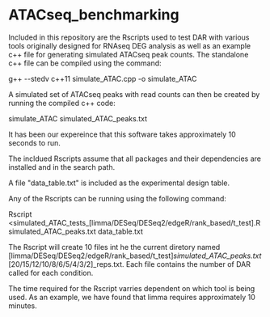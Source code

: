 # ATACseq_benchmarking
Included in this repository are the Rscripts used to test DAR with various tools originally designed for RNAseq DEG analysis as well as an example c++ file for generating simulated ATACseq peak counts.  The standalone c++ file can be compiled using the command:

g++ --stedv c++11 simulate_ATAC.cpp -o simulate_ATAC

A simulated set of ATACseq peaks with read counts can then be created by running the compiled c++ code:

simulate_ATAC simulated_ATAC_peaks.txt

It has been our expereince that this software takes approximately 10 seconds to run.

The incldued Rscripts assume that all packages and their dependencies are installed and in the search path.

A file "data_table.txt" is included as the experimental design table.

Any of the Rscripts can be running using the following command:

Rscript <simulated_ATAC_tests_[limma/DESeq/DESeq2/edgeR/rank_based/t_test].R simulated_ATAC_peaks.txt data_table.txt

The Rscript will create 10 files int he the current diretory named [limma/DESeq/DESeq2/edgeR/rank_based/t_test]_simulated_ATAC_peaks.txt_[20/15/12/10/8/6/5/4/3/2]_reps.txt.  Each file contains the number of DAR called for each condition.

The time required for the Rscript varries dependent on which tool is being used.  As an example, we have found that limma requires approximately 10 minutes.
